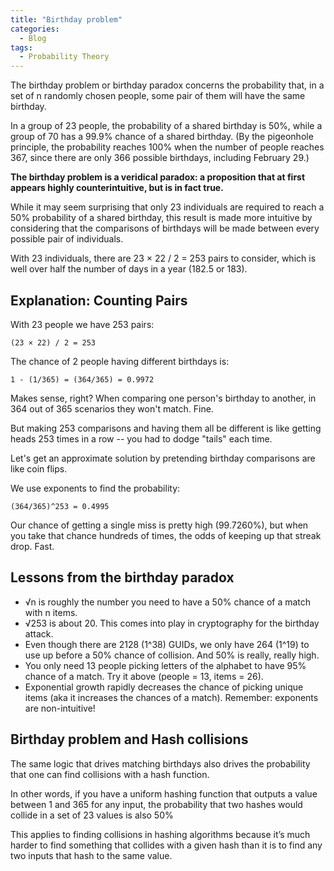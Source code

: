 ```yaml
---
title: "Birthday problem"
categories:
  - Blog
tags:
  - Probability Theory
---
```


The birthday problem or birthday paradox concerns the probability that, in a set of n randomly chosen people, some pair of them will have the same birthday. 

In a group of 23 people, the probability of a shared birthday is 50%, while a group of 70 has a 99.9% chance of a shared birthday. (By the pigeonhole principle, the probability reaches 100% when the number of people reaches 367, since there are only 366 possible birthdays, including February 29.) 

<b>The birthday problem is a veridical paradox: a proposition that at first appears highly counterintuitive, but is in fact true.</b>

While it may seem surprising that only 23 individuals are required to reach a 50% probability of a shared birthday, this result is made more intuitive by considering that the comparisons of birthdays will be made between every possible pair of individuals.

With 23 individuals, there are 23 × 22 / 2 = 253 pairs to consider, which is well over half the number of days in a year (182.5 or 183). 

<h2>Explanation: Counting Pairs</h2>

With 23 people we have 253 pairs:

<pre><code>(23 × 22) / 2 = 253</code></pre>

The chance of 2 people having different birthdays is:

<pre><code>1 - (1/365) = (364/365) = 0.9972</code></pre>

Makes sense, right? When comparing one person's birthday to another, in 364 out of 365 scenarios they won't match. Fine.

But making 253 comparisons and having them all be different is like getting heads 253 times in a row -- you had to dodge "tails" each time.

Let's get an approximate solution by pretending birthday comparisons are like coin flips. 

We use exponents to find the probability:

<pre><code>(364/365)^253 = 0.4995</code></pre>

Our chance of getting a single miss is pretty high (99.7260%), but when you take that chance hundreds of times, the odds of keeping up that streak drop. Fast.

<h2>Lessons from the birthday paradox</h2>

<ul>
<li>√n is roughly the number you need to have a 50% chance of a match with n items.</li>
<li>√253 is about 20. This comes into play in cryptography for the birthday attack.</li>
<li>Even though there are 2128 (1^38) GUIDs, we only have 264 (1^19) to use up before a 50% chance of collision. And 50% is really, really high.</li>
<li>You only need 13 people picking letters of the alphabet to have 95% chance of a match. Try it above (people = 13, items = 26).</li>
<li>Exponential growth rapidly decreases the chance of picking unique items (aka it increases the chances of a match). Remember: exponents are non-intuitive! </li>
</ul>

<h2> Birthday problem and Hash collisions</h2>

The same logic that drives matching birthdays also drives the probability that one can find collisions with a hash function.

In other words, if you have a uniform hashing function that outputs a value between 1 and 365 for any input, the probability that two hashes would collide in a set of 23 values is also 50%

This applies to finding collisions in hashing algorithms because it’s much harder to find something that collides with a given hash than it is to find any two inputs that hash to the same value.